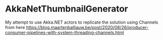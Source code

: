 # AkkaNetThumbnailGenerator

My attempt to use Akka.NET actors to replicate the solution using Channels from here https://blog.maartenballiauw.be/post/2020/08/26/producer-consumer-pipelines-with-system-threading-channels.html